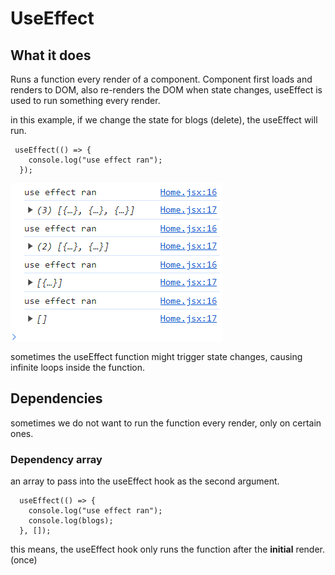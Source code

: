 # UseEffect

## What it does

Runs a function every render of a component. Component first loads and renders to DOM, also re-renders the DOM when state changes, useEffect is used to run something every render.

in this example, if we change the state for blogs (delete), the useEffect will run.

```
 useEffect(() => {
    console.log("use effect ran");
  });
```

![useEffect](image.png)

sometimes the useEffect function might trigger state changes, causing infinite loops inside the function.

## Dependencies

sometimes we do not want to run the function every render, only on certain ones.

### Dependency array

an array to pass into the useEffect hook as the second argument.

```
  useEffect(() => {
    console.log("use effect ran");
    console.log(blogs);
  }, []);
```

this means, the useEffect hook only runs the function after the **initial** render. (once)
